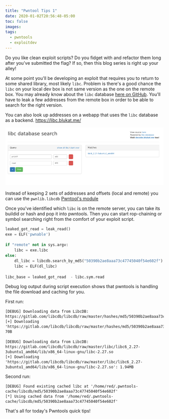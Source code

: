 ```yaml
---
title: "Pwntool Tips 1"
date: 2020-01-02T20:56:48-05:00
toc: false
images:
tags:
  - pwntools
  - exploitdev
---
```


Do you like clean exploit scripts? Do you fidget with and refactor them long after you've submitted
the flag? If so, then this blog series is right up your alley!

At some point you'll be developing an exploit that requires you to return to some shared library,
most likely `libc`. Problem is there's a good chance the `libc` on your local dev box is not same
version as the one on the remote box. You may already know about the `libc` database [here on
GitHub](https://github.com/niklasb/libc-database). You'll have to leak a few addresses from the
remote box in order to be able to search for the right version.

You can also look up addresses on a webapp that uses the `libc` database as a backend.
https://libc.blukat.me/

![blukat](2.png)

Instead of keeping 2 sets of addresses and offsets (local and remote) you can use the `pwnlib.libcdb`
[Pwntool's module](http://docs.pwntools.com/en/stable/libcdb.html?highlight=libcdb#module-pwnlib.libcdb)

Once you've identified which `libc` is on the remote server, you can take its buildid or hash and
pop it into pwntools. Then you can start rop-chaining or symbol searching right from the comfort of 
your exploit script.

```python
leaked_got_read = leak_read()
exe = ELF('pwnable')

if "remote" not in sys.argv:
    libc = exe.libc
else:
    dl_libc = libcdb.search_by_md5("50390b2ae8aaa73c47745040f54e602f")
    libc = ELF(dl_libc)

libc_base = leaked_got_read  - libc.sym.read
```

Debug log output during script execution shows that pwntools is handling the file download and
caching for you.

First run:

```log
[DEBUG] Downloading data from LibcDB: https://gitlab.com/libcdb/libcdb/raw/master/hashes/md5/50390b2ae8aaa73c47745040f54e602f
[+] Downloading 'https://gitlab.com/libcdb/libcdb/raw/master/hashes/md5/50390b2ae8aaa73c47745040f54e602f': 70B

[DEBUG] Downloading data from LibcDB: https://gitlab.com/libcdb/libcdb/raw/master/libc/libc6_2.27-3ubuntu1_amd64/lib/x86_64-linux-gnu/libc-2.27.so
[+] Downloading 'https://gitlab.com/libcdb/libcdb/raw/master/libc/libc6_2.27-3ubuntu1_amd64/lib/x86_64-linux-gnu/libc-2.27.so': 1.94MB
```

Second run:
```log
[DEBUG] Found existing cached libc at '/home/red/.pwntools-cache/libcdb/md5/50390b2ae8aaa73c47745040f54e602f'
[*] Using cached data from '/home/red/.pwntools-cache/libcdb/md5/50390b2ae8aaa73c47745040f54e602f'
```

That's all for today's Pwntools quick tips!

